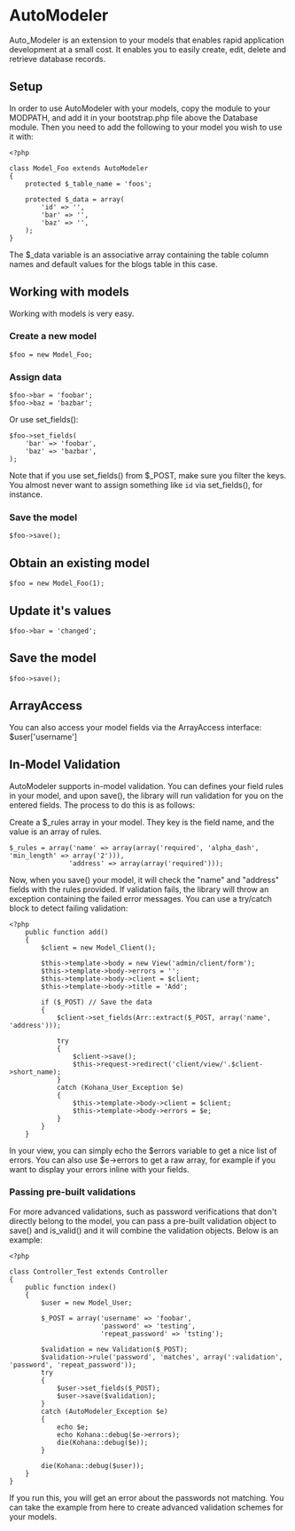 # AutoModeler

Auto_Modeler is an extension to your models that enables rapid application development at a small cost. It enables you to easily create, edit, delete and retrieve database records.

## Setup

In order to use AutoModeler with your models, copy the module to your MODPATH, and add it in your bootstrap.php file above the Database module. Then you need to add the following to your model you wish to use it with:

	<?php

	class Model_Foo extends AutoModeler
	{
		protected $_table_name = 'foos';

		protected $_data = array(
			'id' => '',
			'bar' => '',
			'baz' => '',
		);
	}

The $_data variable is an associative array containing the table column names and default values for the blogs table in this case.

## Working with models

Working with models is very easy.

### Create a new model

	$foo = new Model_Foo;

### Assign data

	$foo->bar = 'foobar';
	$foo->baz = 'bazbar';

Or use set_fields():

	$foo->set_fields(
		'bar' => 'foobar',
		'baz' => 'bazbar',
	);

Note that if you use set_fields() from $_POST, make sure you filter the keys. You almost never want to assign something like `id` via set_fields(), for instance.

### Save the model

	$foo->save();

## Obtain an existing model

	$foo = new Model_Foo(1);

## Update it's values

	$foo->bar = 'changed';

## Save the model

	$foo->save();

## ArrayAccess

You can also access your model fields via the ArrayAccess interface: $user['username']

## In-Model Validation

AutoModeler supports in-model validation. You can defines your field rules in your model, and upon save(), the library will run validation for you on the entered fields. The process to do this is as follows:

Create a $_rules array in your model. They key is the field name, and the value is an array of rules.

    $_rules = array('name' => array(array('required', 'alpha_dash', 'min_length' => array('2'))),
                   'address' => array(array('required')));

Now, when you save() your model, it will check the "name" and "address" fields with the rules provided. If validation fails, the library will throw an exception containing the failed error messages. You can use a try/catch block to detect failing validation:

	<?php
	    public function add()
	    {
	        $client = new Model_Client();

            $this->template->body = new View('admin/client/form');
            $this->template->body->errors = '';
            $this->template->body->client = $client;
            $this->template->body->title = 'Add';

	        if ($_POST) // Save the data
	        {
	            $client->set_fields(Arr::extract($_POST, array('name', 'address')));

	            try
	            {
	                $client->save();
	                $this->request->redirect('client/view/'.$client->short_name);
	            }
	            catch (Kohana_User_Exception $e)
	            {
	                $this->template->body->client = $client;
	                $this->template->body->errors = $e;
	            }
	        }
	    }

In your view, you can simply echo the $errors variable to get a nice list of errors. You can also use $e->errors to get a raw array, for example if you want to display your errors inline with your fields.

### Passing pre-built validations

For more advanced validations, such as password verifications that don't directly belong to the model, you can pass a pre-built validation object to save() and is_valid() and it will combine the validation objects. Below is an example:

	<?php

	class Controller_Test extends Controller
	{
		public function index()
		{
			$user = new Model_User;
		
			$_POST = array('username' => 'foobar',
			               'password' => 'testing',
			               'repeat_password' => 'tsting');

			$validation = new Validation($_POST);
			$validation->rule('password', 'matches', array(':validation', 'password', 'repeat_password'));
			try
			{
				$user->set_fields($_POST);
				$user->save($validation);
			}
			catch (AutoModeler_Exception $e)
			{
				echo $e;
				echo Kohana::debug($e->errors);
				die(Kohana::debug($e));
			}

			die(Kohana::debug($user));
		}
	}

If you run this, you will get an error about the passwords not matching. You can take the example from here to create advanced validation schemes for your models.